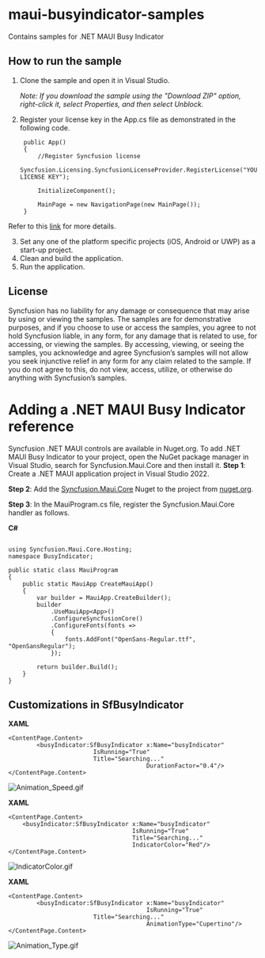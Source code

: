 # maui-busyindicator-samples
Contains samples for .NET MAUI Busy Indicator
## How to run the sample

1. Clone the sample and open it in Visual Studio.

   *Note: If you download the sample using the "Download ZIP" option, right-click it, select Properties, and then select Unblock.*

2. Register your license key in the App.cs file as demonstrated in the following code.

        public App()
        {
            //Register Syncfusion license
            Syncfusion.Licensing.SyncfusionLicenseProvider.RegisterLicense("YOUR LICENSE KEY");

            InitializeComponent();

            MainPage = new NavigationPage(new MainPage());
        }

Refer to this [link](https://help.syncfusion.com/common/essential-studio/licensing/license-key#xamarinforms) for more details.

3. Set any one of the platform specific projects (iOS, Android or UWP) as a start-up project.
4. Clean and build the application.
5. Run the application.

## License

Syncfusion has no liability for any damage or consequence that may arise by using or viewing the samples. The samples are for demonstrative purposes, and if you choose to use or access the samples, you agree to not hold Syncfusion liable, in any form, for any damage that is related to use, for accessing, or viewing the samples. By accessing, viewing, or seeing the samples, you acknowledge and agree Syncfusion’s samples will not allow you seek injunctive relief in any form for any claim related to the sample. If you do not agree to this, do not view, access, utilize, or otherwise do anything with Syncfusion’s samples.
# Adding a .NET MAUI Busy Indicator reference
Syncfusion .NET MAUI controls are available in Nuget.org. To add .NET MAUI Busy Indicator to your project, open the NuGet package manager in Visual Studio, search for Syncfusion.Maui.Core and then install it.
**Step 1**: Create a .NET MAUI application project in Visual Studio 2022.

**Step 2**: Add the [Syncfusion.Maui.Core](https://www.nuget.org/packages/Syncfusion.Maui.Core/) Nuget to the project from [nuget.org](https://www.nuget.org/).

**Step 3**: In the MauiProgram.cs file, register the Syncfusion.Maui.Core handler as follows.

**C#**
```

using Syncfusion.Maui.Core.Hosting;
namespace BusyIndicator;

public static class MauiProgram
{
    public static MauiApp CreateMauiApp()
    {
        var builder = MauiApp.CreateBuilder();
        builder
            .UseMauiApp<App>()
            .ConfigureSyncfusionCore()
            .ConfigureFonts(fonts =>
            {
                fonts.AddFont("OpenSans-Regular.ttf", "OpenSansRegular");
            });

        return builder.Build();
    }
}
```

## Customizations in SfBusyIndicator

**XAML**
```
<ContentPage.Content>
        <busyIndicator:SfBusyIndicator x:Name="busyIndicator"
 				        IsRunning="True"
				        Title="Searching..."
                                       DurationFactor="0.4"/>
</ContentPage.Content>
```
![Animation_Speed.gif](https://support.bolddesk.com/kb/agent/attachment/article/13407/inline?token=eyJhbGciOiJodHRwOi8vd3d3LnczLm9yZy8yMDAxLzA0L3htbGRzaWctbW9yZSNobWFjLXNoYTI1NiIsInR5cCI6IkpXVCJ9.eyJpZCI6Ijk3NzciLCJvcmdpZCI6IjMiLCJpc3MiOiJzdXBwb3J0LmJvbGRkZXNrLmNvbSJ9.zOvlOm4_v5TvqYNBqhpBu3-KvKrHvZYtSvS7lRX0V7k)

**XAML**
```
<ContentPage.Content>
    <busyIndicator:SfBusyIndicator x:Name="busyIndicator" 
                                   IsRunning="True"
                                   Title="Searching..."
                                   IndicatorColor="Red"/> 
</ContentPage.Content>

```

![IndicatorColor.gif](https://support.bolddesk.com/kb/agent/attachment/article/13414/inline?token=eyJhbGciOiJodHRwOi8vd3d3LnczLm9yZy8yMDAxLzA0L3htbGRzaWctbW9yZSNobWFjLXNoYTI1NiIsInR5cCI6IkpXVCJ9.eyJpZCI6Ijk3NzkiLCJvcmdpZCI6IjMiLCJpc3MiOiJzdXBwb3J0LmJvbGRkZXNrLmNvbSJ9.jHaQZ1KjHvCCiBdouAiD7ilpyjtKVhEVkCc4xYzSyO4)

**XAML**
```
<ContentPage.Content>
        <busyIndicator:SfBusyIndicator x:Name="busyIndicator" 
                                       IsRunning="True"
				        Title="Searching..."
                                       AnimationType="Cupertino"/>
</ContentPage.Content>

```
![Animation_Type.gif](https://support.bolddesk.com/kb/agent/attachment/article/13412/inline?token=eyJhbGciOiJodHRwOi8vd3d3LnczLm9yZy8yMDAxLzA0L3htbGRzaWctbW9yZSNobWFjLXNoYTI1NiIsInR5cCI6IkpXVCJ9.eyJpZCI6Ijk3NzgiLCJvcmdpZCI6IjMiLCJpc3MiOiJzdXBwb3J0LmJvbGRkZXNrLmNvbSJ9.joagUFmy_kRMnqeuxlPPJIorD9wiaSgDyToxq2csMZU)
